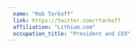 ```yaml
---
  name: "Rob Tarkoff"
  link: https://twitter.com/rtarkoff
  affiliation: "Lithium.com"
  occupation_title: "President and CEO"
---
```


